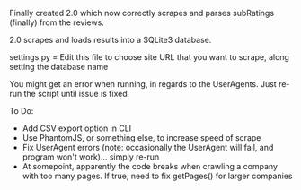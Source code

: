 Finally created 2.0 which now correctly scrapes and parses subRatings (finally) from the reviews. 

2.0 scrapes and loads results into a SQLite3 database. 

settings.py = Edit this file to choose site URL that you want to scrape, along setting the database name

You might get an error when running, in regards to the UserAgents. Just re-run the script until issue is fixed

To Do:
- Add CSV export option in CLI
- Use PhantomJS, or something else, to increase speed of scrape
- Fix UserAgent errors (note: occasionally the UserAgent will fail, and program won't work)... simply re-run
- At somepoint, apparently the code breaks when crawling a company with too many pages. If true, need to fix getPages() for larger companies
